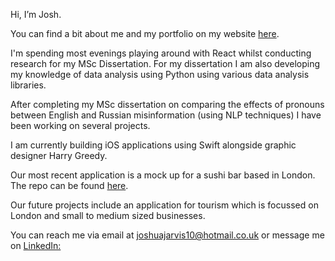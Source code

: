 Hi, I’m Josh.

You can find a bit about me and my portfolio on my website [here](http://www.josh-jarvis.com/).

I'm spending most evenings playing around with React whilst conducting research for my MSc Dissertation.
For my dissertation I am also developing my knowledge of data analysis using Python using various data analysis libraries.

After completing my MSc dissertation on comparing the effects of pronouns between English and Russian misinformation (using NLP techniques) I have been working on several projects.

I am currently building iOS applications using Swift alongside graphic designer Harry Greedy.

Our most recent application is a mock up for a sushi bar based in London. The repo can be found [here](https://github.com/JoJar/SakuraSushiBarApp).

Our future projects include an application for tourism which is focussed on London and small to medium sized businesses.

You can reach me via email at [joshuajarvis10@hotmail.co.uk](mailto:joshuajarvis10@hotmail.co.uk) or message me on [LinkedIn:](https://www.linkedin.com/in/josh-jarvis-3413a3190/)
